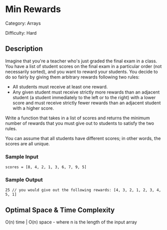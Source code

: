 # Min Rewards

Category: Arrays

Difficulty: Hard

## Description

Imagine that you're a teacher who's just graded the final exam in a class. You
have a list of student scores on the final exam in a particular order (not
necessarily sorted), and you want to reward your students. You decide to do so
fairly by giving them arbitrary rewards following two rules:

* All students must receive at least one reward.
* Any given student must receive strictly more rewards than an adjacent
    student (a student immediately to the left or to the right) with a lower
    score and must receive strictly fewer rewards than an adjacent student with
    a higher score.

Write a function that takes in a list of scores and returns the minimum number
of rewards that you must give out to students to satisfy the two rules.

You can assume that all students have different scores; in other words, the
scores are all unique.


### Sample Input
```
scores = [8, 4, 2, 1, 3, 6, 7, 9, 5]
```

### Sample Output
```
25 // you would give out the following rewards: [4, 3, 2, 1, 2, 3, 4, 5, 1]
```

## Optimal Space & Time Complexity

O(n) time | O(n) space - where n is the length of the input array
